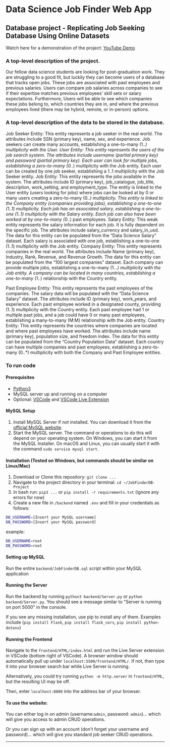 # Data Science Job Finder Web App
## Database project - Replicating Job Seeking Database Using Online Datasets

Watch here for a demonstration of the project: [YouTube Demo](https://www.youtube.com/watch?v=RGikc2mbQAQ&feature=youtu.be)

### A top-level description of the project.
Our fellow data science students are looking for post-graduation work. They are struggling to a good fit, but luckily they can become users of a database that tracks open jobs. These jobs are associated with past employees and previous salaries. Users can compare job salaries across companies to see if their expertise matches previous employees’ skill sets or salary expectations. Furthermore, Users will be able to see which companies these jobs belong to, which countries they are in, and where the previous employees lived (there may be hybrid, remote, or in-person) options. 


### A top-level description of the data to be stored in the database.
Job Seeker Entity: This entity represents a job seeker in the real world. The attributes include SSN (primary key), name, sex, and experience. Job seekers can create many accounts, establishing a one-to-many (1..*) multiplicity with the User.
User Entity: This entity represents the users of the job search system. The attributes include username (partial primary key) and password (partial primary key). Each user can look for multiple jobs, establishing a zero-to-many (0..*) multiplicity with the Job entity. Each user can be created by one job seeker, establishing a 1..1 multiplicity with the Job Seeker entity.
Job Entity: This entity represents the jobs available in the system. The attributes include ID (primary key), job_catalogue, job_title, description, work_setting, and employment_type. The entity is linked to the User entity (users looking for jobs) where jobs can be looked at by 0 or many users creating a zero-to-many (0..*) multiplicity. This entity is linked to the Company entity (companies providing jobs), establishing a one-to-one (1..1) multiplicity. Each job has an associated salary, establishing a one-to-one (1..1) multiplicity with the Salary entity. Each job can also have been worked at by one-to-many (0..*) past employees.
Salary Entity: This weak entity represents the salary information for each job. It is fully dependent on the specific job. The attributes include salary_currency and salary_in_usd. The data for this entity can be populated from the “Data Science Salary” dataset. Each salary is associated with one job, establishing a one-to-one (1..1) multiplicity with the Job entity.
Company Entity: This entity represents companies in the real world. The attributes include Name (primary key), Industry, Rank, Revenue, and Revenue Growth. The data for this entity can be populated from the “100 largest companies” dataset. Each company can provide multiple jobs, establishing a one-to-many (1...*) multiplicity with the Job entity. A company can be located in many countries, establishing a one-to-many (1..*) relationship with the Country entity.


Past Employee Entity: This entity represents the past employees of the companies. The salary data will be populated with the “Data Science Salary” dataset. The attributes include ID (primary key), work_years, and experience. Each past employee worked in a designated county, providing (1..1) multiplicity with the Country entity. Each past employee had 1 or multiple past jobs, and a job could have 0 or many past employees, establishing a many-to-many (M:M) relationship with the Job entity.
Country Entity: This entity represents the countries where companies are located and where past employees have worked. The attributes include name (primary key), population size, and freedom index. The data for this entity can be populated from the “Country Population Data” dataset. Each country can have multiple companies and past employees, establishing a zero-to-many (0..*) multiplicity with both the Company and Past Employee entities.


### To run code
#### Prerequisites

- [Python3](https://www.python.org/downloads/)
- MySQL server up and running on a computer
- Optional: [VSCode](https://code.visualstudio.com/download) and [VSCode Live Extension](https://marketplace.visualstudio.com/items?itemName=ritwickdey.LiveServer)

#### MySQL Setup

1. Install MySQL Server if not installed. You can download it from the [official MySQL website](https://dev.mysql.com/downloads/mysql/).
2. Start the MySQL server. The command or operations to do this will depend on your operating system. On Windows, you can start it from the MySQL Installer. On macOS and Linux, you can usually start it with the command `sudo service mysql start`.

#### Installation (Tested on Windows, but commands should be similar on Linux/Mac)

1. Download or Clone this repository: `git clone ...`
2. Navigate to the project directory in your terminal: `cd ~/JobFinderDB-Project`
3. In bash run: `pip3 ...` or `pip install -r requirements.txt` (ignore any errors for now)
4. Create a new file in `/backend` named `.env` and fill in your credentials as follows:

```bash
DB_USERNAME=[Insert your MySQL username]
DB_PASSWORD=[Insert your MySQL password]
```
example:
```bash
DB_USERNAME=root
DB_PASSWORD=root
```

#### Setting up MySQL

Run the entire `backend/JobFinderDB.sql` script within your MySQL application

#### Running the Server

Run the backend by running `python3 backend/Server.py` or `python backend/Server.py`. You should see a message similar to "Server is running on port 5000" in the console.

If you see any missing installation, use pip to install any of them. Examples include (`pip install Flask`, `pip install flask_cors`, `pip install python-dotenv`)

#### Running the Frontend

Navigate to the `frontend/HTML/index.html` and run the Live Server extension in VSCode (bottom right of VSCode). A browser window should automatically pull up under `localhost:5500/frontend/HTML/`. If not, then type it into your browser search bar while Live Server is running.

Alternatively, you could try running `python -m http.server` in `frontend/HTML`, but the resulting UI may be off.

Then, enter `localhost:8000` into the address bar of your browser.


#### To use the website:
You can either log in on admin (username:`admin`, password: `admin`)... which will give you access to admin CRUD operations.

Or you can sign up with an account (don't forget your username and password)... which will give you standard job seeker CRUD operations.


---
